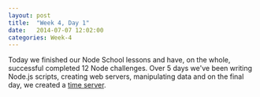 ```yaml
---
layout: post
title:  "Week 4, Day 1"
date:   2014-07-07 12:02:00
categories: Week-4
---
```


Today we finished our Node School lessons and have, on the whole, successful completed 12 Node challenges. Over 5 days we've been writing Node.js scripts, creating web servers, manipulating data and on the final day, we created a <a href="http://en.wikipedia.org/wiki/Time_server">time server</a>.